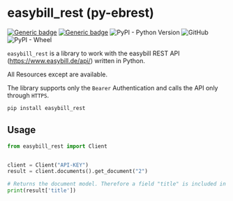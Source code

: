 # easybill_rest (py-ebrest)
[![Generic badge](https://img.shields.io/badge/Version-0.1.5-important.svg)]()
[![Generic badge](https://img.shields.io/badge/coverage-97%25-success.svg)]()
![PyPI - Python Version](https://img.shields.io/pypi/pyversions/py-ebrest.svg)
![GitHub](https://img.shields.io/github/license/bolZer/py-ebrest.svg)
![PyPI - Wheel](https://img.shields.io/pypi/wheel/py-ebrest.svg)

`easybill_rest` is a library to work with the easybill REST API (https://www.easybill.de/api/) written in Python.

All Resources except are available.

The library supports only the `Bearer` Authentication and calls the API only
through `HTTPS`.

```bash
pip install easybill_rest
```


## Usage

```Python
from easybill_rest import Client


client = Client("API-KEY")
result = client.documents().get_document("2")

# Returns the document model. Therefore a field "title" is included in the dict.
print(result['title'])

```